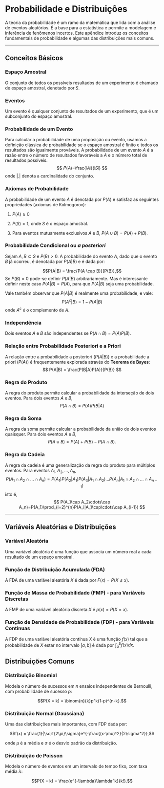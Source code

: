 # Probabilidade e Distribuições

A teoria da probabilidade é um ramo da matemática que lida com a análise de eventos aleatórios. É a base para a estatística e permite a modelagem e inferência de fenômenos incertos. Este apêndice introduz os conceitos fundamentais de probabilidade e algumas das distribuições mais comuns.

---
## Conceitos Básicos

### Espaço Amostral
O conjunto de todos os possíveis resultados de um experimento é chamado de espaço amostral, denotado por $S$.

### Eventos
Um evento é qualquer conjunto de resultados de um experimento, que é um subconjunto do espaço amostral.

### Probabilidade de um Evento
Para calcular a probabilidade de uma proposição ou evento, usamos a definição clássica de probabilidade se o espaço amostral é finito e todos os resultados são igualmente prováveis. A probabilidade de um evento $A$ é a razão entre o número de resultados favoráveis a $A$ e o número total de resultados possíveis.
$$
𝑃(𝐴)=\frac{∣𝐴∣}{∣𝑆∣}
$$
onde $|.|$ denota a cardinalidade do conjunto.

### Axiomas de Probabilidade
A probabilidade de um evento $A$ é denotada por $P(A)$ e satisfaz as seguintes propriedades (axiomas de Kolmogorov):

1. $P(A) \ge 0$

2. $P(S) = 1$, onde $S$ é o espaço amostral.

3. Para eventos mutuamente exclusivos $A$ e $B$, $P(A \cup B) = P(A) + P(B)$.

### Probabilidade Condicional ou *a posteriori*
Sejam $A,B\subset S$ e $P(B)>0$. A probabilidade do evento $A$, dado que o evento $B$ já ocorreu, é denotada por $P(A|B)$ e é dada por:

$$P(A|B) = \frac{P(A \cap B)}{P(B)},$$
Se $P(B)=0$ pode-se definir $P(A|B)$ arbitrariamente. Mas é interessante definir neste caso $P(A|B)=P(A)$, para que $P(A|B)$ seja uma probabilidade.

Vale também observar que $P(A|B)$ é realmente uma probabilidade, e vale:
$$
P(A^c|B)=1-P(A|B)
$$
onde $A^c$ é o complemento de $A$.

### Independência
Dois eventos $A$ e $B$ são independentes se $P(A \cap B) = P(A)P(B)$.

### Relação entre Probabilidade Posteriori e a Priori
A relação entre a probabilidade a posteriori ($P(A|B)$) e a probabilidade a priori ($P(A)$) é frequentemente explorada através do **Teorema de Bayes**:
$$
P(A|B) = \frac{P(B|A)P(A)}{P(B)}
$$

### Regra do Produto
A regra do produto permite calcular a probabilidade da interseção de dois eventos. Para dois eventos $A$ e $B$,
$$
P(A \cap B) = P(A)P(B|A)
$$

### Regra da Soma
A regra da soma permite calcular a probabilidade da união de dois eventos quaisquer. Para dois eventos $A$ e $B$,
$$
P(A\cup B)=P(A)+P(B)-P(A\cap B).
$$
### Regra da Cadeia
A regra da cadeia é uma generalização da regra do produto para múltiplos eventos. Para eventos $A_1, A_2, \ldots, A_n$,
$$
P(A_1 \cap A_2 \cap \ldots \cap A_n) = P(A_1)P(A_2|A_1)P(A_3|A_1 \cap A_2) \ldots P(A_n|A_1 \cap A_2 \cap \ldots \cap A_{n-1})
$$
isto é,
$$
P(A_1\cap A_2\cdots\cap A_n)=P(A_1)\prod_{i=2}^{n}P(A_i|A_1\cap\cdots\cap A_{i-1})
$$

---

## Variáveis Aleatórias e Distribuições

### Variável Aleatória
Uma variável aleatória é uma função que associa um número real a cada resultado de um espaço amostral.

### Função de Distribuição Acumulada (FDA)
A FDA de uma variável aleatória $X$ é dada por $F(x) = P(X \le x)$.

### Função de Massa de Probabilidade (FMP) - para Variáveis Discretas
A FMP de uma variável aleatória discreta $X$ é $p(x) = P(X = x)$.

### Função de Densidade de Probabilidade (FDP) - para Variáveis Contínuas
A FDP de uma variável aleatória contínua $X$ é uma função $f(x)$ tal que a probabilidade de $X$ estar no intervalo $[a, b]$ é dada por $\int_{a}^{b} f(x) dx$.

## Distribuições Comuns

### Distribuição Binomial
Modela o número de sucessos em $n$ ensaios independentes de Bernoulli, com probabilidade de sucesso $p$:

$$P(X = k) = \binom{n}{k}p^k(1-p)^{n-k}.$$

### Distribuição Normal (Gaussiana)
Uma das distribuições mais importantes, com FDP dada por:

$$f(x) = \frac{1}{\sqrt{2\pi}\sigma}e^{-\frac{(x-\mu)^2}{2\sigma^2}},$$

onde $\mu$ é a média e $\sigma$ é o desvio padrão da distribuição.

### Distribuição de Poisson
Modela o número de eventos em um intervalo de tempo fixo, com taxa média $\lambda$:

$$P(X = k) = \frac{e^{-\lambda}\lambda^k}{k!}.$$

